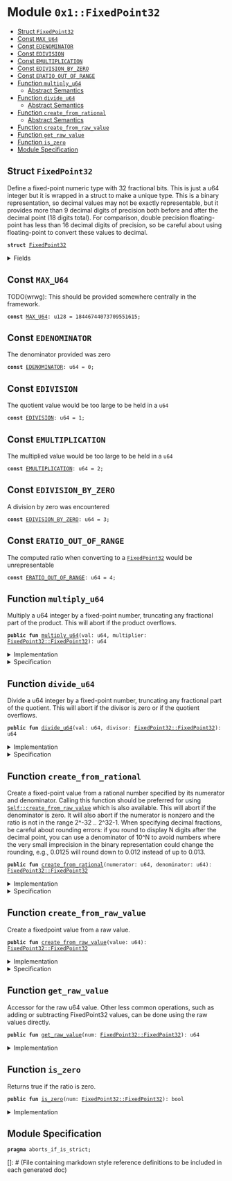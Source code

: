 
<a name="0x1_FixedPoint32"></a>

# Module `0x1::FixedPoint32`



-  [Struct <code><a href="FixedPoint32.md#0x1_FixedPoint32">FixedPoint32</a></code>](#0x1_FixedPoint32_FixedPoint32)
-  [Const <code><a href="FixedPoint32.md#0x1_FixedPoint32_MAX_U64">MAX_U64</a></code>](#0x1_FixedPoint32_MAX_U64)
-  [Const <code><a href="FixedPoint32.md#0x1_FixedPoint32_EDENOMINATOR">EDENOMINATOR</a></code>](#0x1_FixedPoint32_EDENOMINATOR)
-  [Const <code><a href="FixedPoint32.md#0x1_FixedPoint32_EDIVISION">EDIVISION</a></code>](#0x1_FixedPoint32_EDIVISION)
-  [Const <code><a href="FixedPoint32.md#0x1_FixedPoint32_EMULTIPLICATION">EMULTIPLICATION</a></code>](#0x1_FixedPoint32_EMULTIPLICATION)
-  [Const <code><a href="FixedPoint32.md#0x1_FixedPoint32_EDIVISION_BY_ZERO">EDIVISION_BY_ZERO</a></code>](#0x1_FixedPoint32_EDIVISION_BY_ZERO)
-  [Const <code><a href="FixedPoint32.md#0x1_FixedPoint32_ERATIO_OUT_OF_RANGE">ERATIO_OUT_OF_RANGE</a></code>](#0x1_FixedPoint32_ERATIO_OUT_OF_RANGE)
-  [Function <code>multiply_u64</code>](#0x1_FixedPoint32_multiply_u64)
    -  [Abstract Semantics](#@Abstract_Semantics_0)
-  [Function <code>divide_u64</code>](#0x1_FixedPoint32_divide_u64)
    -  [Abstract Semantics](#@Abstract_Semantics_1)
-  [Function <code>create_from_rational</code>](#0x1_FixedPoint32_create_from_rational)
    -  [Abstract Semantics](#@Abstract_Semantics_2)
-  [Function <code>create_from_raw_value</code>](#0x1_FixedPoint32_create_from_raw_value)
-  [Function <code>get_raw_value</code>](#0x1_FixedPoint32_get_raw_value)
-  [Function <code>is_zero</code>](#0x1_FixedPoint32_is_zero)
-  [Module Specification](#@Module_Specification_3)


<a name="0x1_FixedPoint32_FixedPoint32"></a>

## Struct `FixedPoint32`

Define a fixed-point numeric type with 32 fractional bits.
This is just a u64 integer but it is wrapped in a struct to
make a unique type. This is a binary representation, so decimal
values may not be exactly representable, but it provides more
than 9 decimal digits of precision both before and after the
decimal point (18 digits total). For comparison, double precision
floating-point has less than 16 decimal digits of precision, so
be careful about using floating-point to convert these values to
decimal.


<pre><code><b>struct</b> <a href="FixedPoint32.md#0x1_FixedPoint32">FixedPoint32</a>
</code></pre>



<details>
<summary>Fields</summary>


<dl>
<dt>
<code>value: u64</code>
</dt>
<dd>

</dd>
</dl>


</details>

<a name="0x1_FixedPoint32_MAX_U64"></a>

## Const `MAX_U64`

TODO(wrwg): This should be provided somewhere centrally in the framework.


<pre><code><b>const</b> <a href="FixedPoint32.md#0x1_FixedPoint32_MAX_U64">MAX_U64</a>: u128 = 18446744073709551615;
</code></pre>



<a name="0x1_FixedPoint32_EDENOMINATOR"></a>

## Const `EDENOMINATOR`

The denominator provided was zero


<pre><code><b>const</b> <a href="FixedPoint32.md#0x1_FixedPoint32_EDENOMINATOR">EDENOMINATOR</a>: u64 = 0;
</code></pre>



<a name="0x1_FixedPoint32_EDIVISION"></a>

## Const `EDIVISION`

The quotient value would be too large to be held in a <code>u64</code>


<pre><code><b>const</b> <a href="FixedPoint32.md#0x1_FixedPoint32_EDIVISION">EDIVISION</a>: u64 = 1;
</code></pre>



<a name="0x1_FixedPoint32_EMULTIPLICATION"></a>

## Const `EMULTIPLICATION`

The multiplied value would be too large to be held in a <code>u64</code>


<pre><code><b>const</b> <a href="FixedPoint32.md#0x1_FixedPoint32_EMULTIPLICATION">EMULTIPLICATION</a>: u64 = 2;
</code></pre>



<a name="0x1_FixedPoint32_EDIVISION_BY_ZERO"></a>

## Const `EDIVISION_BY_ZERO`

A division by zero was encountered


<pre><code><b>const</b> <a href="FixedPoint32.md#0x1_FixedPoint32_EDIVISION_BY_ZERO">EDIVISION_BY_ZERO</a>: u64 = 3;
</code></pre>



<a name="0x1_FixedPoint32_ERATIO_OUT_OF_RANGE"></a>

## Const `ERATIO_OUT_OF_RANGE`

The computed ratio when converting to a <code><a href="FixedPoint32.md#0x1_FixedPoint32">FixedPoint32</a></code> would be unrepresentable


<pre><code><b>const</b> <a href="FixedPoint32.md#0x1_FixedPoint32_ERATIO_OUT_OF_RANGE">ERATIO_OUT_OF_RANGE</a>: u64 = 4;
</code></pre>



<a name="0x1_FixedPoint32_multiply_u64"></a>

## Function `multiply_u64`

Multiply a u64 integer by a fixed-point number, truncating any
fractional part of the product. This will abort if the product
overflows.


<pre><code><b>public</b> <b>fun</b> <a href="FixedPoint32.md#0x1_FixedPoint32_multiply_u64">multiply_u64</a>(val: u64, multiplier: <a href="FixedPoint32.md#0x1_FixedPoint32_FixedPoint32">FixedPoint32::FixedPoint32</a>): u64
</code></pre>



<details>
<summary>Implementation</summary>


<pre><code><b>public</b> <b>fun</b> <a href="FixedPoint32.md#0x1_FixedPoint32_multiply_u64">multiply_u64</a>(val: u64, multiplier: <a href="FixedPoint32.md#0x1_FixedPoint32">FixedPoint32</a>): u64 {
    // The product of two 64 bit values has 128 bits, so perform the
    // multiplication <b>with</b> u128 types and keep the full 128 bit product
    // <b>to</b> avoid losing accuracy.
    <b>let</b> unscaled_product = (val <b>as</b> u128) * (multiplier.value <b>as</b> u128);
    // The unscaled product has 32 fractional bits (from the multiplier)
    // so rescale it by shifting away the low bits.
    <b>let</b> product = unscaled_product &gt;&gt; 32;
    // Check whether the value is too large.
    <b>assert</b>(product &lt;= <a href="FixedPoint32.md#0x1_FixedPoint32_MAX_U64">MAX_U64</a>, <a href="Errors.md#0x1_Errors_limit_exceeded">Errors::limit_exceeded</a>(<a href="FixedPoint32.md#0x1_FixedPoint32_EMULTIPLICATION">EMULTIPLICATION</a>));
    (product <b>as</b> u64)
}
</code></pre>



</details>

<details>
<summary>Specification</summary>

We specify the concrete semantics of the implementation but use
an abstracted, simplified semantics for verification of callers. For the verification outcome of
callers, the actual result of this function is not relevant, as long as the abstraction behaves
homomorphic.


<pre><code><b>pragma</b> opaque;
<b>include</b> [concrete] <a href="FixedPoint32.md#0x1_FixedPoint32_ConcreteMultiplyAbortsIf">ConcreteMultiplyAbortsIf</a>;
<b>ensures</b> [concrete] result == <a href="FixedPoint32.md#0x1_FixedPoint32_spec_concrete_multiply_u64">spec_concrete_multiply_u64</a>(val, multiplier);
<b>include</b> [abstract] <a href="FixedPoint32.md#0x1_FixedPoint32_MultiplyAbortsIf">MultiplyAbortsIf</a>;
<b>ensures</b> [abstract] result == <a href="FixedPoint32.md#0x1_FixedPoint32_spec_multiply_u64">spec_multiply_u64</a>(val, multiplier);
</code></pre>




<a name="0x1_FixedPoint32_ConcreteMultiplyAbortsIf"></a>


<pre><code><b>schema</b> <a href="FixedPoint32.md#0x1_FixedPoint32_ConcreteMultiplyAbortsIf">ConcreteMultiplyAbortsIf</a> {
    val: num;
    multiplier: <a href="FixedPoint32.md#0x1_FixedPoint32">FixedPoint32</a>;
    <b>aborts_if</b> <a href="FixedPoint32.md#0x1_FixedPoint32_spec_concrete_multiply_u64">spec_concrete_multiply_u64</a>(val, multiplier) &gt; <a href="FixedPoint32.md#0x1_FixedPoint32_MAX_U64">MAX_U64</a> <b>with</b> <a href="Errors.md#0x1_Errors_LIMIT_EXCEEDED">Errors::LIMIT_EXCEEDED</a>;
}
</code></pre>




<a name="0x1_FixedPoint32_spec_concrete_multiply_u64"></a>


<pre><code><b>define</b> <a href="FixedPoint32.md#0x1_FixedPoint32_spec_concrete_multiply_u64">spec_concrete_multiply_u64</a>(val: num, multiplier: <a href="FixedPoint32.md#0x1_FixedPoint32">FixedPoint32</a>): num {
   (val * multiplier.value) &gt;&gt; 32
}
</code></pre>



<a name="@Abstract_Semantics_0"></a>

### Abstract Semantics



<a name="0x1_FixedPoint32_MultiplyAbortsIf"></a>


<pre><code><b>schema</b> <a href="FixedPoint32.md#0x1_FixedPoint32_MultiplyAbortsIf">MultiplyAbortsIf</a> {
    val: num;
    multiplier: <a href="FixedPoint32.md#0x1_FixedPoint32">FixedPoint32</a>;
    <b>aborts_if</b> <a href="FixedPoint32.md#0x1_FixedPoint32_spec_multiply_u64">spec_multiply_u64</a>(val, multiplier) &gt; <a href="FixedPoint32.md#0x1_FixedPoint32_MAX_U64">MAX_U64</a> <b>with</b> <a href="Errors.md#0x1_Errors_LIMIT_EXCEEDED">Errors::LIMIT_EXCEEDED</a>;
}
</code></pre>




<a name="0x1_FixedPoint32_spec_multiply_u64"></a>


<pre><code><b>define</b> <a href="FixedPoint32.md#0x1_FixedPoint32_spec_multiply_u64">spec_multiply_u64</a>(val: num, multiplier: <a href="FixedPoint32.md#0x1_FixedPoint32">FixedPoint32</a>): num {
   <b>if</b> (multiplier.value == 0)
       // Zero value
       0
   <b>else</b> <b>if</b> (multiplier.value == 1)
       // 1.0
       val
   <b>else</b> <b>if</b> (multiplier.value == 2)
       // 0.5
       val / 2
   <b>else</b>
       // overflow
       <a href="FixedPoint32.md#0x1_FixedPoint32_MAX_U64">MAX_U64</a> + 1
}
</code></pre>



</details>

<a name="0x1_FixedPoint32_divide_u64"></a>

## Function `divide_u64`

Divide a u64 integer by a fixed-point number, truncating any
fractional part of the quotient. This will abort if the divisor
is zero or if the quotient overflows.


<pre><code><b>public</b> <b>fun</b> <a href="FixedPoint32.md#0x1_FixedPoint32_divide_u64">divide_u64</a>(val: u64, divisor: <a href="FixedPoint32.md#0x1_FixedPoint32_FixedPoint32">FixedPoint32::FixedPoint32</a>): u64
</code></pre>



<details>
<summary>Implementation</summary>


<pre><code><b>public</b> <b>fun</b> <a href="FixedPoint32.md#0x1_FixedPoint32_divide_u64">divide_u64</a>(val: u64, divisor: <a href="FixedPoint32.md#0x1_FixedPoint32">FixedPoint32</a>): u64 {
    // Check for division by zero.
    <b>assert</b>(divisor.value != 0, <a href="Errors.md#0x1_Errors_invalid_argument">Errors::invalid_argument</a>(<a href="FixedPoint32.md#0x1_FixedPoint32_EDIVISION_BY_ZERO">EDIVISION_BY_ZERO</a>));
    // First convert <b>to</b> 128 bits and then shift left <b>to</b>
    // add 32 fractional zero bits <b>to</b> the dividend.
    <b>let</b> scaled_value = (val <b>as</b> u128) &lt;&lt; 32;
    <b>let</b> quotient = scaled_value / (divisor.value <b>as</b> u128);
    // Check whether the value is too large.
    <b>assert</b>(quotient &lt;= <a href="FixedPoint32.md#0x1_FixedPoint32_MAX_U64">MAX_U64</a>, <a href="Errors.md#0x1_Errors_limit_exceeded">Errors::limit_exceeded</a>(<a href="FixedPoint32.md#0x1_FixedPoint32_EDIVISION">EDIVISION</a>));
    // the value may be too large, which will cause the cast <b>to</b> fail
    // <b>with</b> an arithmetic error.
    (quotient <b>as</b> u64)
}
</code></pre>



</details>

<details>
<summary>Specification</summary>

We specify the concrete semantics of the implementation but use
an abstracted, simplified semantics for verification of callers.


<pre><code><b>pragma</b> opaque;
<b>include</b> [concrete] <a href="FixedPoint32.md#0x1_FixedPoint32_ConcreteDivideAbortsIf">ConcreteDivideAbortsIf</a>;
<b>ensures</b> [concrete] result == <a href="FixedPoint32.md#0x1_FixedPoint32_spec_concrete_divide_u64">spec_concrete_divide_u64</a>(val, divisor);
<b>include</b> [abstract] <a href="FixedPoint32.md#0x1_FixedPoint32_DivideAbortsIf">DivideAbortsIf</a>;
<b>ensures</b> [abstract] result == <a href="FixedPoint32.md#0x1_FixedPoint32_spec_divide_u64">spec_divide_u64</a>(val, divisor);
</code></pre>




<a name="0x1_FixedPoint32_ConcreteDivideAbortsIf"></a>


<pre><code><b>schema</b> <a href="FixedPoint32.md#0x1_FixedPoint32_ConcreteDivideAbortsIf">ConcreteDivideAbortsIf</a> {
    val: num;
    divisor: <a href="FixedPoint32.md#0x1_FixedPoint32">FixedPoint32</a>;
    <b>aborts_if</b> divisor.value == 0 <b>with</b> <a href="Errors.md#0x1_Errors_INVALID_ARGUMENT">Errors::INVALID_ARGUMENT</a>;
    <b>aborts_if</b> <a href="FixedPoint32.md#0x1_FixedPoint32_spec_concrete_divide_u64">spec_concrete_divide_u64</a>(val, divisor) &gt; <a href="FixedPoint32.md#0x1_FixedPoint32_MAX_U64">MAX_U64</a> <b>with</b> <a href="Errors.md#0x1_Errors_LIMIT_EXCEEDED">Errors::LIMIT_EXCEEDED</a>;
}
</code></pre>




<a name="0x1_FixedPoint32_spec_concrete_divide_u64"></a>


<pre><code><b>define</b> <a href="FixedPoint32.md#0x1_FixedPoint32_spec_concrete_divide_u64">spec_concrete_divide_u64</a>(val: num, divisor: <a href="FixedPoint32.md#0x1_FixedPoint32">FixedPoint32</a>): num {
   (val &lt;&lt; 32) / divisor.value
}
</code></pre>



<a name="@Abstract_Semantics_1"></a>

### Abstract Semantics



<a name="0x1_FixedPoint32_DivideAbortsIf"></a>


<pre><code><b>schema</b> <a href="FixedPoint32.md#0x1_FixedPoint32_DivideAbortsIf">DivideAbortsIf</a> {
    val: num;
    divisor: <a href="FixedPoint32.md#0x1_FixedPoint32">FixedPoint32</a>;
    <b>aborts_if</b> divisor.value == 0 <b>with</b> <a href="Errors.md#0x1_Errors_INVALID_ARGUMENT">Errors::INVALID_ARGUMENT</a>;
    <b>aborts_if</b> <a href="FixedPoint32.md#0x1_FixedPoint32_spec_divide_u64">spec_divide_u64</a>(val, divisor) &gt; <a href="FixedPoint32.md#0x1_FixedPoint32_MAX_U64">MAX_U64</a> <b>with</b> <a href="Errors.md#0x1_Errors_LIMIT_EXCEEDED">Errors::LIMIT_EXCEEDED</a>;
}
</code></pre>




<a name="0x1_FixedPoint32_spec_divide_u64"></a>


<pre><code><b>define</b> <a href="FixedPoint32.md#0x1_FixedPoint32_spec_divide_u64">spec_divide_u64</a>(val: num, divisor: <a href="FixedPoint32.md#0x1_FixedPoint32">FixedPoint32</a>): num {
   <b>if</b> (divisor.value == 1)
       // 1.0
       val
   <b>else</b> <b>if</b> (divisor.value == 2)
       // 0.5
       val * 2
   <b>else</b>
       <a href="FixedPoint32.md#0x1_FixedPoint32_MAX_U64">MAX_U64</a> + 1
}
</code></pre>



</details>

<a name="0x1_FixedPoint32_create_from_rational"></a>

## Function `create_from_rational`

Create a fixed-point value from a rational number specified by its
numerator and denominator. Calling this function should be preferred
for using <code><a href="FixedPoint32.md#0x1_FixedPoint32_create_from_raw_value">Self::create_from_raw_value</a></code> which is also available.
This will abort if the denominator is zero. It will also
abort if the numerator is nonzero and the ratio is not in the range
2^-32 .. 2^32-1. When specifying decimal fractions, be careful about
rounding errors: if you round to display N digits after the decimal
point, you can use a denominator of 10^N to avoid numbers where the
very small imprecision in the binary representation could change the
rounding, e.g., 0.0125 will round down to 0.012 instead of up to 0.013.


<pre><code><b>public</b> <b>fun</b> <a href="FixedPoint32.md#0x1_FixedPoint32_create_from_rational">create_from_rational</a>(numerator: u64, denominator: u64): <a href="FixedPoint32.md#0x1_FixedPoint32_FixedPoint32">FixedPoint32::FixedPoint32</a>
</code></pre>



<details>
<summary>Implementation</summary>


<pre><code><b>public</b> <b>fun</b> <a href="FixedPoint32.md#0x1_FixedPoint32_create_from_rational">create_from_rational</a>(numerator: u64, denominator: u64): <a href="FixedPoint32.md#0x1_FixedPoint32">FixedPoint32</a> {
    // If the denominator is zero, this will <b>abort</b>.
    // Scale the numerator <b>to</b> have 64 fractional bits and the denominator
    // <b>to</b> have 32 fractional bits, so that the quotient will have 32
    // fractional bits.
    <b>let</b> scaled_numerator = (numerator <b>as</b> u128) &lt;&lt; 64;
    <b>let</b> scaled_denominator = (denominator <b>as</b> u128) &lt;&lt; 32;
    <b>assert</b>(scaled_denominator != 0, <a href="Errors.md#0x1_Errors_invalid_argument">Errors::invalid_argument</a>(<a href="FixedPoint32.md#0x1_FixedPoint32_EDENOMINATOR">EDENOMINATOR</a>));
    <b>let</b> quotient = scaled_numerator / scaled_denominator;
    <b>assert</b>(quotient != 0 || numerator == 0, <a href="Errors.md#0x1_Errors_invalid_argument">Errors::invalid_argument</a>(<a href="FixedPoint32.md#0x1_FixedPoint32_ERATIO_OUT_OF_RANGE">ERATIO_OUT_OF_RANGE</a>));
    // Return the quotient <b>as</b> a fixed-point number. We first need <b>to</b> check whether the cast
    // can succeed.
    <b>assert</b>(quotient &lt;= <a href="FixedPoint32.md#0x1_FixedPoint32_MAX_U64">MAX_U64</a>, <a href="Errors.md#0x1_Errors_limit_exceeded">Errors::limit_exceeded</a>(<a href="FixedPoint32.md#0x1_FixedPoint32_ERATIO_OUT_OF_RANGE">ERATIO_OUT_OF_RANGE</a>));
    <a href="FixedPoint32.md#0x1_FixedPoint32">FixedPoint32</a> { value: (quotient <b>as</b> u64) }
}
</code></pre>



</details>

<details>
<summary>Specification</summary>



<pre><code><b>pragma</b> opaque;
<b>include</b> [concrete] <a href="FixedPoint32.md#0x1_FixedPoint32_ConcreteCreateFromRationalAbortsIf">ConcreteCreateFromRationalAbortsIf</a>;
<b>ensures</b> [concrete] result == <a href="FixedPoint32.md#0x1_FixedPoint32_spec_concrete_create_from_rational">spec_concrete_create_from_rational</a>(numerator, denominator);
<b>include</b> [abstract] <a href="FixedPoint32.md#0x1_FixedPoint32_CreateFromRationalAbortsIf">CreateFromRationalAbortsIf</a>;
<b>ensures</b> [abstract] result == <a href="FixedPoint32.md#0x1_FixedPoint32_spec_create_from_rational">spec_create_from_rational</a>(numerator, denominator);
</code></pre>




<a name="0x1_FixedPoint32_ConcreteCreateFromRationalAbortsIf"></a>


<pre><code><b>schema</b> <a href="FixedPoint32.md#0x1_FixedPoint32_ConcreteCreateFromRationalAbortsIf">ConcreteCreateFromRationalAbortsIf</a> {
    numerator: u64;
    denominator: u64;
    <a name="0x1_FixedPoint32_scaled_numerator$12"></a>
    <b>let</b> scaled_numerator = numerator &lt;&lt; 64;
    <a name="0x1_FixedPoint32_scaled_denominator$13"></a>
    <b>let</b> scaled_denominator = denominator &lt;&lt; 32;
    <a name="0x1_FixedPoint32_quotient$14"></a>
    <b>let</b> quotient = scaled_numerator / scaled_denominator;
    <b>aborts_if</b> scaled_denominator == 0 <b>with</b> <a href="Errors.md#0x1_Errors_INVALID_ARGUMENT">Errors::INVALID_ARGUMENT</a>;
    <b>aborts_if</b> quotient == 0 && scaled_numerator != 0 <b>with</b> <a href="Errors.md#0x1_Errors_INVALID_ARGUMENT">Errors::INVALID_ARGUMENT</a>;
    <b>aborts_if</b> quotient &gt; <a href="FixedPoint32.md#0x1_FixedPoint32_MAX_U64">MAX_U64</a> <b>with</b> <a href="Errors.md#0x1_Errors_LIMIT_EXCEEDED">Errors::LIMIT_EXCEEDED</a>;
}
</code></pre>




<a name="0x1_FixedPoint32_spec_concrete_create_from_rational"></a>


<pre><code><b>define</b> <a href="FixedPoint32.md#0x1_FixedPoint32_spec_concrete_create_from_rational">spec_concrete_create_from_rational</a>(numerator: num, denominator: num): <a href="FixedPoint32.md#0x1_FixedPoint32">FixedPoint32</a> {
   <a href="FixedPoint32.md#0x1_FixedPoint32">FixedPoint32</a>{value: (numerator &lt;&lt; 64) / (denominator &lt;&lt; 32)}
}
</code></pre>



<a name="@Abstract_Semantics_2"></a>

### Abstract Semantics



<a name="0x1_FixedPoint32_CreateFromRationalAbortsIf"></a>

This is currently identical to the concrete semantics.


<pre><code><b>schema</b> <a href="FixedPoint32.md#0x1_FixedPoint32_CreateFromRationalAbortsIf">CreateFromRationalAbortsIf</a> {
    <b>include</b> <a href="FixedPoint32.md#0x1_FixedPoint32_ConcreteCreateFromRationalAbortsIf">ConcreteCreateFromRationalAbortsIf</a>;
}
</code></pre>


Abstract to either 0.5 or 1. This assumes validation of numerator and denominator has been
succeeded.


<a name="0x1_FixedPoint32_spec_create_from_rational"></a>


<pre><code><b>define</b> <a href="FixedPoint32.md#0x1_FixedPoint32_spec_create_from_rational">spec_create_from_rational</a>(numerator: num, denominator: num): <a href="FixedPoint32.md#0x1_FixedPoint32">FixedPoint32</a> {
   <b>if</b> (numerator == denominator)
       // 1.0
       <a href="FixedPoint32.md#0x1_FixedPoint32">FixedPoint32</a>{value: 1}
   <b>else</b>
       // 0.5
       <a href="FixedPoint32.md#0x1_FixedPoint32">FixedPoint32</a>{value: 2}
}
</code></pre>



</details>

<a name="0x1_FixedPoint32_create_from_raw_value"></a>

## Function `create_from_raw_value`

Create a fixedpoint value from a raw value.


<pre><code><b>public</b> <b>fun</b> <a href="FixedPoint32.md#0x1_FixedPoint32_create_from_raw_value">create_from_raw_value</a>(value: u64): <a href="FixedPoint32.md#0x1_FixedPoint32_FixedPoint32">FixedPoint32::FixedPoint32</a>
</code></pre>



<details>
<summary>Implementation</summary>


<pre><code><b>public</b> <b>fun</b> <a href="FixedPoint32.md#0x1_FixedPoint32_create_from_raw_value">create_from_raw_value</a>(value: u64): <a href="FixedPoint32.md#0x1_FixedPoint32">FixedPoint32</a> {
    <a href="FixedPoint32.md#0x1_FixedPoint32">FixedPoint32</a> { value }
}
</code></pre>



</details>

<details>
<summary>Specification</summary>



<pre><code><b>pragma</b> opaque;
<b>aborts_if</b> <b>false</b>;
<b>ensures</b> [concrete] result.value == value;
<b>ensures</b> [abstract] result.value == 2;
</code></pre>



</details>

<a name="0x1_FixedPoint32_get_raw_value"></a>

## Function `get_raw_value`

Accessor for the raw u64 value. Other less common operations, such as
adding or subtracting FixedPoint32 values, can be done using the raw
values directly.


<pre><code><b>public</b> <b>fun</b> <a href="FixedPoint32.md#0x1_FixedPoint32_get_raw_value">get_raw_value</a>(num: <a href="FixedPoint32.md#0x1_FixedPoint32_FixedPoint32">FixedPoint32::FixedPoint32</a>): u64
</code></pre>



<details>
<summary>Implementation</summary>


<pre><code><b>public</b> <b>fun</b> <a href="FixedPoint32.md#0x1_FixedPoint32_get_raw_value">get_raw_value</a>(num: <a href="FixedPoint32.md#0x1_FixedPoint32">FixedPoint32</a>): u64 {
    num.value
}
</code></pre>



</details>

<a name="0x1_FixedPoint32_is_zero"></a>

## Function `is_zero`

Returns true if the ratio is zero.


<pre><code><b>public</b> <b>fun</b> <a href="FixedPoint32.md#0x1_FixedPoint32_is_zero">is_zero</a>(num: <a href="FixedPoint32.md#0x1_FixedPoint32_FixedPoint32">FixedPoint32::FixedPoint32</a>): bool
</code></pre>



<details>
<summary>Implementation</summary>


<pre><code><b>public</b> <b>fun</b> <a href="FixedPoint32.md#0x1_FixedPoint32_is_zero">is_zero</a>(num: <a href="FixedPoint32.md#0x1_FixedPoint32">FixedPoint32</a>): bool {
    num.value == 0
}
</code></pre>



</details>

<a name="@Module_Specification_3"></a>

## Module Specification




<pre><code><b>pragma</b> aborts_if_is_strict;
</code></pre>

[]: # (File containing markdown style reference definitions to be included in each generated doc)
